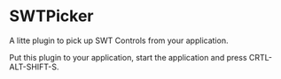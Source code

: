 SWTPicker
=========

A litte plugin to pick up SWT Controls from your application.

Put this plugin to your application, start the application and press CRTL-ALT-SHIFT-S.
